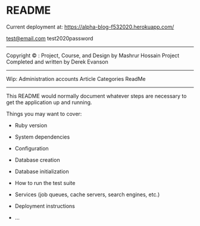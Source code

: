 # README

Current deployment at:
https://alpha-blog-f532020.herokuapp.com/

test@email.com
test2020password

---

Copyright © :
Project, Course, and Design by Mashrur Hossain
Project Completed and written by Derek Evanson

---

Wip:
Administration accounts
Article Categories
ReadMe

---

This README would normally document whatever steps are necessary to get the
application up and running.

Things you may want to cover:

- Ruby version

- System dependencies

- Configuration

- Database creation

- Database initialization

- How to run the test suite

- Services (job queues, cache servers, search engines, etc.)

- Deployment instructions

- ...
